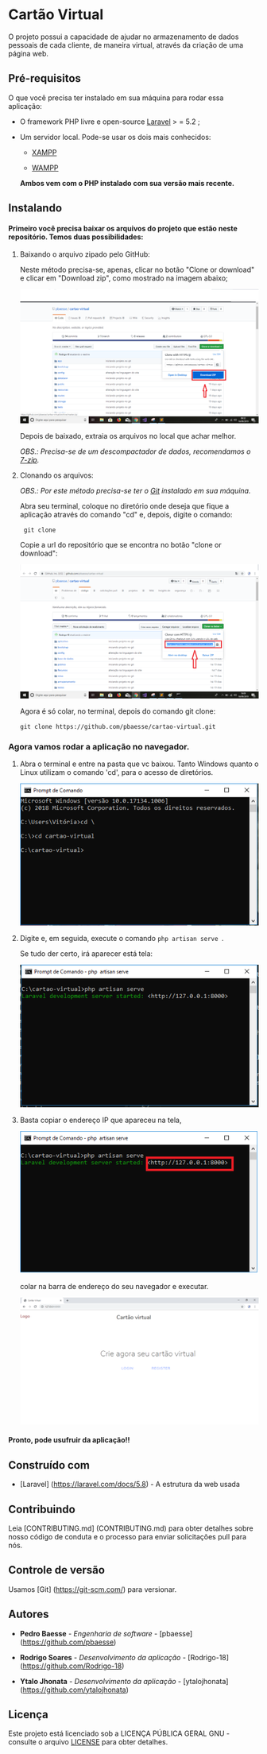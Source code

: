 # Cartão Virtual

O projeto possui a capacidade de ajudar no armazenamento de dados
pessoais de cada cliente, de maneira virtual, através da criação de uma página
web.


## Pré-requisitos

O que você precisa ter instalado em sua máquina para rodar essa aplicação:

 
* O framework PHP livre e open-source <a href="https://laravel.com/docs/5.8">Laravel</a> > = 5.2 ;

* Um servidor local. Pode-se usar os dois mais conhecidos:
   * <a href="https://www.apachefriends.org/index.html?tmuid=5cd7132f358a1f59a91213eaff4525b2">XAMPP</a>

   * <a href="http://www.wampserver.com/en/">WAMPP</a>

   **Ambos vem com o PHP instalado com sua versão mais recente.**    



## Instalando

#### Primeiro você precisa baixar os arquivos do projeto que estão neste repositório. Temos duas possibilidades:

 
 1. Baixando o arquivo zipado pelo GitHub:

    Neste método precisa-se, apenas, clicar no botão "Clone or download" e clicar em "Download zip", como mostrado na imagem abaixo;
 
    ![Exemplo](imgreadme/img.png)
 
    Depois de baixado, extraia os arquivos no local que achar melhor.

    *OBS.: Precisa-se de um descompactador de dados, recomendamos o <a href ="https://www.7-zip.org/download.html/">7-zip</a>.*


 2. Clonando os arquivos:

    *OBS.: Por este método precisa-se ter o <a href="https://git-scm.com/downloads">Git</a> instalado em sua máquina.*

    Abra seu terminal, coloque no diretório onde deseja que fique a aplicação através do comando "cd" e, depois, digite o comando:

    ```
     git clone 
    ``` 

    Copie a url do repositório que se encontra no botão "clone or download":

    ![Exemplo](imgreadme/img1.png)

    Agora é só colar, no terminal, depois do comando git clone:

    ```
    git clone https://github.com/pbaesse/cartao-virtual.git
    ```


### Agora vamos rodar a aplicação no navegador.

 1. Abra o terminal e entre na pasta que vc baixou. Tanto Windows quanto o Linux utilizam o comando 'cd', para o acesso de diretórios.

    ![Exemplo](imgreadme/img2.PNG)


 2. Digite e, em seguida, execute o comando ```php artisan serve ```.

    Se tudo der certo, irá aparecer está tela:
    
    ![Exemplo](imgreadme/img3.PNG)


 3. Basta copiar o endereço IP que apareceu na tela,

    ![Exemplo](imgreadme/img6.PNG)

    colar na barra de endereço do seu navegador e executar.

    ![Exemplo](imgreadme/img4.png)


#### Pronto, pode usufruir da aplicação!!



## Construído com

* [Laravel] (https://laravel.com/docs/5.8) - A estrutura da web usada


## Contribuindo

Leia [CONTRIBUTING.md] (CONTRIBUTING.md) para obter detalhes sobre nosso código de conduta e o processo para enviar solicitações pull para nós.

## Controle de versão

Usamos [Git] (https://git-scm.com/) para versionar. 

## Autores


* **Pedro Baesse** - *Engenharia de software* - [pbaesse] (https://github.com/pbaesse)

* **Rodrigo Soares** - *Desenvolvimento da aplicação* - [Rodrigo-18] (https://github.com/Rodrigo-18)

* **Ytalo Jhonata** - *Desenvolvimento da aplicação* - [ytalojhonata] (https://github.com/ytalojhonata)


## Licença

Este projeto está licenciado sob a LICENÇA PÚBLICA GERAL GNU - consulte o arquivo <a href ="LICENSE" target = "_blank">LICENSE</a> para obter detalhes.



